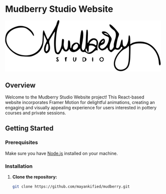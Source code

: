 # Mudberry Studio Website

![Mudberry Studio](https://github.com/mayankified/mudberry/blob/main/src/assets/logo.svg)

## Overview

Welcome to the Mudberry Studio Website project! This React-based website incorporates Framer Motion for delightful animations, creating an engaging and visually appealing experience for users interested in pottery courses and private sessions.

## Getting Started

### Prerequisites

Make sure you have [Node.js](https://nodejs.org/) installed on your machine.

### Installation

1. **Clone the repository:**
   ```bash
   git clone https://github.com/mayankified/mudberry.git
